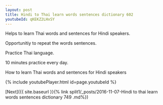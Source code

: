 ```yaml
---
layout: post
title: Hindi to Thai learn words sentences dictionary 602 
youtubeId: qKEKZ2LHxSY
---
```

 
 
Helps to learn Thai words and sentences for Hindi speakers.

Opportunitiy to repeat the words sentences. 

Practice Thai language. 
 
10 minutes practice every day. 
 
How to learn Thai words and sentences for Hindi speakers 
 
{% include youtubePlayer.html id=page.youtubeId %}
 
 
[Next]({{ site.baseurl }}{% link  split1/_posts/2016-11-07-Hindi to thai learn words sentences dictionary 749 .md%})
 
